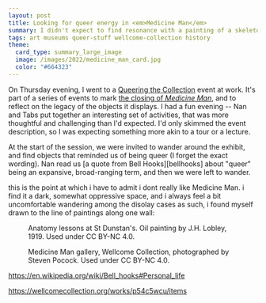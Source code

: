 ```yaml
---
layout: post
title: Looking for queer energy in <em>Medicine Man</em>
summary: I didn't expect to find resonance with a painting of a skeleton.
tags: art museums queer-stuff wellcome-collection history
theme:
  card_type: summary_large_image
  image: /images/2022/medicine_man_card.jpg
  color: "#664323"
---
```


On Thursday evening, I went to a [Queering the Collection] event at work.
It's part of a series of events to mark [the closing of *Medicine Man*][beyond], and to reflect on the legacy of the objects it displays.
I had a fun evening -- Nan and Tabs put together an interesting set of activities, that was more thoughtful and challenging than I'd expected.
I'd only skimmed the event description, so I was expecting something more akin to a tour or a lecture.

At the start of the session, we were invited to wander around the exhibit, and find objects that reminded us of being queer (I forget the exact wording).
Nan read us [a quote from Bell Hooks][bellhooks] about "queer" being an expansive, broad-ranging term, and then we were left to wander.

this is the point at which i have to admit i dont really like Medicine Man.
i find it a dark, somewhat oppressive space, and i always feel a bit uncomfortable wandering among the disolay cases
as such, i found myself drawn to the line of paintings along one wall:

<figure class="fullwidth_img">
  <a href="https://wellcomecollection.org/works/p54c5wcu/items">
    <img src="/images/2022/st-dunstans_1x.jpg" srcset="/images/2022/st-dunstans_1x.jpg 1x, /images/2022/st-dunstans_2x.jpg 2x, /images/2022/st-dunstans_3x.jpg 3x" alt="">
  </a>
  <figcaption>
    Anatomy lessons at St Dunstan's. Oil painting by J.H. Lobley, 1919.
    Used under CC BY-NC 4.0.
  </figcaption>
</figure>


<figure class="fullwidth_img">
  <img src="/images/2022/EP_000425_005_1x.jpg" srcset="/images/2022/EP_000425_005_1x.jpg 1x, /images/2022/EP_000425_005_2x.jpg 2x, /images/2022/EP_000425_005_3x.jpg 3x" alt="">
  <figcaption>
    Medicine Man gallery, Wellcome Collection, photographed by Steven Pocock.
    Used under CC BY-NC 4.0.
  </figcaption>
</figure>

https://en.wikipedia.org/wiki/Bell_hooks#Personal_life

https://wellcomecollection.org/works/p54c5wcu/items

[Queering the Collection]: https://wellcomecollection.org/events/YqsRchEAAMXL_J76
[beyond]: https://wellcomecollection.org/event-series/Yv5GQhAAAILuA2Mb
